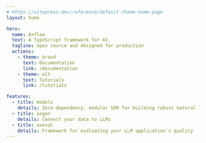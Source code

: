 ```yaml
---
# https://vitepress.dev/reference/default-theme-home-page
layout: home

hero:
  name: Axflow
  text: A TypeScript framework for AI.
  tagline: open source and designed for production
  actions:
    - theme: brand
      text: Documentation
      link: /documentation
    - theme: alt
      text: Tutorials
      link: /tutorials

features:
  - title: models
    details: Zero-dependency, modular SDK for building robust natural language applications
  - title: axgen
    details: Connect your data to LLMs
  - title: axeval
    details: Framework for evaluating your LLM application's quality
---
```

